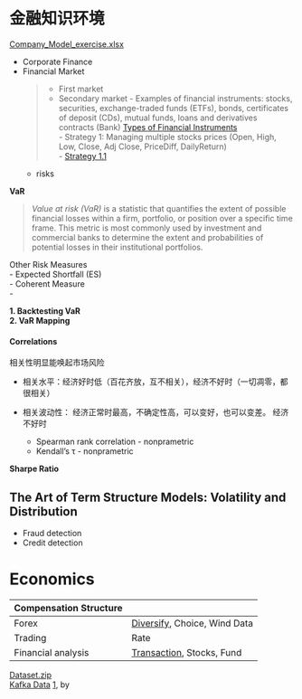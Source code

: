 # 金融知识环境


[Company_Model_exercise.xlsx]()  

- Corporate Finance
- Financial Market
	> - First market
	> - Secondary market
		- Examples of financial instruments: stocks, securities, exchange-traded funds (ETFs), bonds, certificates of deposit (CDs), mutual funds, loans and derivatives contracts (Bank) [Types of Financial Instruments](https://www.investopedia.com/terms/f/financialinstrument.asp)  
		- Strategy 1: Managing multiple stocks prices (Open, High, Low, Close, Adj Close, PriceDiff, DailyReturn)  
			- [Strategy 1.1](New%20folder/1.md)  
	- risks  
	
__VaR__  
> *Value at risk (VaR)* is a statistic that quantifies the extent of possible financial losses within a firm, portfolio, or position over a specific time frame. This metric is most commonly used by investment and commercial banks to determine the extent and probabilities of potential losses in their institutional portfolios.  

Other Risk Measures  
	- Expected Shortfall (ES)  
	- Coherent Measure  
	- 

**1. Backtesting VaR**  
**2. VaR Mapping**  

#### Correlations
相关性明显能唤起市场风险

- 相关水平：经济好时低（百花齐放，互不相关），经济不好时（一切凋零，都很相关）  
- 相关波动性： 经济正常时最高，不确定性高，可以变好，也可以变差。
经济不好时

	- Spearman rank correlation - nonprametric  
	- Kendall’s τ - nonprametric  

__Sharpe Ratio__


## The Art of Term Structure Models: Volatility and Distribution

- Fraud detection
- Credit detection


<h1 id="eco"> Economics </h1>


| Compensation Structure	|																					  					|
| --------------------------| ------------------------------------------------------------------------------------------------------|
| Forex						| [Diversify](New%20folder/1.md), Choice, Wind Data														|
| Trading					| Rate 																									|
| Financial analysis		| [Transaction](New%20folder/2.md), Stocks, Fund														|	
  
[Dataset.zip]()  
[Kafka Data]() [1](#eco), by  
